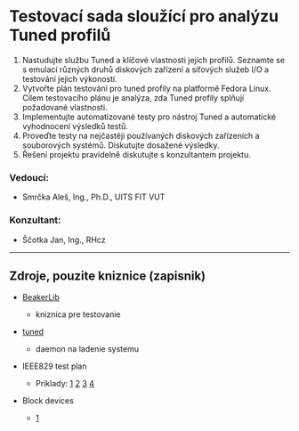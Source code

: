 # Testovací sada sloužící pro analýzu Tuned profilů

1. Nastudujte službu Tuned a klíčové vlastnosti jejích profilů. Seznamte se s emulací různých druhů diskových zařízení a síťových služeb I/O a testování jejich výkoností.
2. Vytvořte plán testování pro tuned profily na platformě Fedora Linux. Cílem testovacího plánu je analýza, zda Tuned profily splňují požadované vlastnosti.
3. Implementujte automatizované testy pro nástroj Tuned a automatické vyhodnocení výsledků testů.
4. Proveďte testy na nejčastěji používaných diskových zařízeních a souborových systémů. Diskutujte dosažené výsledky.
5. Řešení projektu pravidelně diskutujte s konzultantem projektu.

### Vedoucí:

* Smrčka Aleš, Ing., Ph.D., UITS FIT VUT

### Konzultant:

* Ščotka Jan, Ing., RHcz

***

## Zdroje, pouzite kniznice (zapisnik)

* [BeakerLib](https://fedorahosted.org/beakerlib/)
  * kniznica pre testovanie

* [tuned](https://fedorahosted.org/tuned/)
  * daemon na ladenie systemu

* IEEE829 test plan
  * Priklady: [1](http://www.acomtech.com/testplan.html) [2](http://bazman.tripod.com/frame.html) [3](http://futurestuff4all.com/index.php/2011/08/sample-ieee-829-test-case-specification-template/) [4](http://www.gerrardconsulting.com/tkb/guidelines/ieee829/main.html)

* Block devices
  * [1](http://www.chesterproductions.net.nz/blogs/it/sysadmin/configuring-iscsi-targets-and-initiators-on-fedora-16/455/) 
